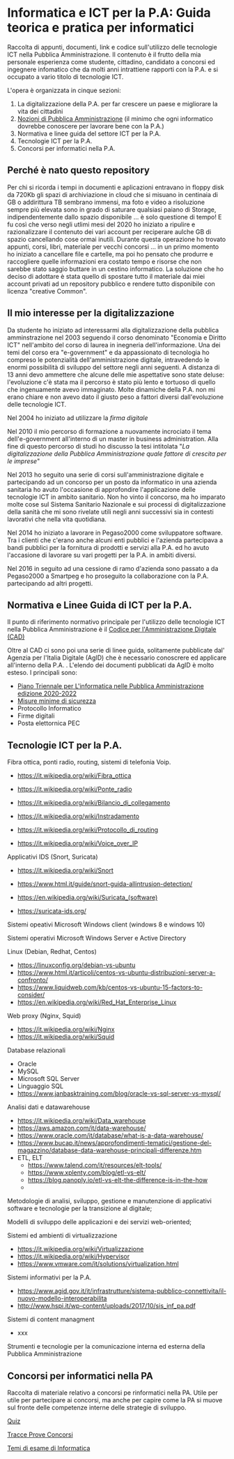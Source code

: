 # Informatica e ICT per la P.A: Guida teorica e pratica per informatici
Raccolta di appunti, documenti, link e codice sull'utilizzo delle tecnologie ICT nella Pubblica Amministrazione. Il contenuto è il frutto della mia personale esperienza come studente, cittadino, candidato a concorsi ed ingegnere infomatico che da molti anni intrattiene rapporti con la P.A. e si occupato a vario titolo di tecnologie ICT.

L'opera è organizzata in cinque sezioni: 

1. La digitalizzazione della P.A. per far crescere un paese e migliorare la vita dei cittadini
2. [Nozioni di Pubblica Amministrazione]([nozioni_di_pa.md)  (il minimo che ogni informatico dovrebbe conoscere per lavorare bene con la P.A.)
3. Normativa e linee guida del settore ICT per la P.A.
4. Tecnologie ICT per la P.A.
5. Concorsi per informatici nella P.A.



## Perché è nato questo repository

Per chi si ricorda i tempi in documenti e aplicazioni entravano in floppy disk da 720Kb gli spazi di archiviazione in cloud che si misuano in centinaia di GB o addirittura TB sembrano immensi, ma foto e video a risoluzione sempre più elevata sono in grado di saturare qualsiasi paiano di Storage, indipendentemente dallo spazio disponibile ... è solo questione di tempo!  E fu così che verso negli utlimi mesi del 2020 ho iniziato a ripulire e razionalizzare il contenuto dei vari account per reciperare aulche GB di spazio cancellando cose ormai inutili. Durante questa operazione ho trovato appunti, corsi, libri, materiale per vecchi concorsi ... in un primo momento ho iniziato a cancellare file e cartelle, ma poi ho pensato che produrre e raccogliere quelle informazioni era costato tempo e risorse che non sarebbe stato saggio buttare in un cestino informatico. La soluzione che ho deciso di adottare è stata quello di spostare tutto il materiale dai miei account privati ad un repository pubblico e rendere tutto disponibile con licenza "creative Common". 

## Il mio interesse per la digitalizzazione 

Da studente ho iniziato ad interessarmi alla digitalizzazione della pubblica amminstrazione nel 2003 seguendo il corso denominato "Economia e Diritto ICT" nell'ambito del corso di laurea in inegneria dell'informazione. Una dei temi del corso era "e-government" e da appassionato di tecnologia ho compreso le potenzialità dell'amministrazione digitale, intravedendo le enormi possibilità di sviluppo del settore negli anni seguenti. A distanza di 13 anni devo ammettere che alcune delle mie aspettative sono state deluse: l'evoluzione c'è stata ma il percorso è stato più lento e tortuoso di quello che ingenuamente avevo immaginato. Molte dinamiche della P.A. non mi erano chiare e non avevo dato il giusto peso a fattori diversi dall'evoluzione delle tecnologie ICT.

Nel 2004 ho iniziato ad utilizzare la *firma digitale*

Nel 2010 il mio percorso di formazione a nuovamente incrociato il tema dell'e-government all'interno di un master in business administration. Alla fine di questo percorso di studi ho discusso la tesi intitolata "*La digitalizzazione della Pubblica Amministrazione quale fattore di crescita per le imprese*"

Nel 2013 ho seguito una serie di corsi sull'amministrazione digitale e partecipando ad un concorso per un posto da informatico in una azienda sanitaria ho avuto l'occasione di approfondire l'applicazione delle tecnologie ICT in ambito sanitario. Non ho vinto il concorso, ma ho imparato molte cose sul Sistema Sanitario  Nazionale e sui processi di digitalizzazione della sanità che mi sono rivelate utili  negli anni successivi sia in contesti lavorativi che nella vita quotidiana.

Nel 2014 ho iniziato a lavorare in Pegaso2000 come sviluppatore software. Tra i clienti che c'erano anche alcuni enti pubblici e l'azienda partecipava a bandi pubblici per la fornitura di prodotti e servizi alla P.A. ed ho avuto l'accasione di lavorare su vari progetti per la P.A. in ambiti diversi.

Nel 2016 in seguito ad una cessione di ramo d'azienda sono passato a da Pegaso2000 a Smartpeg e ho proseguito la collaborazione con la P.A. partecipando ad altri progetti.

## Normativa e Linee Guida di ICT per la P.A.

Il punto di riferimento normativo principale per l'utilizzo delle tecnologie ICT nella Pubblica Amministrazione è il [Codice per l'Amministrazione Digitale (CAD)](codice_amministrazione_digitale/codice_amministrazione_digitale.md)

Oltre al CAD ci sono poi una serie di linee guida, solitamente pubblicate dal' Agenzia per l'Italia Digitale (AgID) che è necessario conoscrere ed applicare all'interno della P.A. . L'elendo dei documenti pubblicati da AgID è molto esteso. I principali sono:

- [Piano Triennale per L'informatica nelle Pubblica Amministrazione edizione 2020-2022](PianoTriennalePA/piano_triennale_agid_2020.md)
- [Misure minime di sicurezza](https://github.com/emanbuc/Appunti_Qualita_e_Sicurezza_Informatica/blob/main/misure_minime_sicurezza_agid_2017.md)
- Protocollo Informatico
- Firme digitali
- Posta elettornica PEC

## Tecnologie ICT per la P.A.

Fibra ottica, ponti radio, routing, sistemi di telefonia Voip. 

- https://it.wikipedia.org/wiki/Fibra_ottica 
- https://it.wikipedia.org/wiki/Ponte_radio 
- https://it.wikipedia.org/wiki/Bilancio_di_collegamento 
- https://it.wikipedia.org/wiki/Instradamento 

- https://it.wikipedia.org/wiki/Protocollo_di_routing 
- https://it.wikipedia.org/wiki/Voice_over_IP 

Applicativi IDS (Snort, Suricata) 

- https://it.wikipedia.org/wiki/Snort 
- https://www.html.it/guide/snort-guida-allintrusion-detection/  

- https://en.wikipedia.org/wiki/Suricata_(software) 
- https://suricata-ids.org/ 

Sistemi opeativi Microsoft Windows client (windows 8 e windows 10)

Sistemi operativi Microsoft Windows Server e Active Directory

Linux (Debian, Redhat, Centos)

- https://linuxconfig.org/debian-vs-ubuntu 
- https://www.html.it/articoli/centos-vs-ubuntu-distribuzioni-server-a-confronto/ 
- https://www.liquidweb.com/kb/centos-vs-ubuntu-15-factors-to-consider/ 
- https://en.wikipedia.org/wiki/Red_Hat_Enterprise_Linux 

Web proxy (Nginx, Squid)

- https://it.wikipedia.org/wiki/Nginx 
- https://it.wikipedia.org/wiki/Squid 

Database relazionali

- Oracle
- MySQL
- Microsoft SQL Server
- Linguaggio SQL
- https://www.janbasktraining.com/blog/oracle-vs-sql-server-vs-mysql/  

Analisi dati e datawarehouse

- https://it.wikipedia.org/wiki/Data_warehouse 
- https://aws.amazon.com/it/data-warehouse/ 
- https://www.oracle.com/it/database/what-is-a-data-warehouse/ 
- https://www.bucap.it/news/approfondimenti-tematici/gestione-del-magazzino/database-data-warehouse-principali-differenze.htm 
- ETL, ELT
  - https://www.talend.com/it/resources/elt-tools/
  - https://www.xplenty.com/blog/etl-vs-elt/
  - https://blog.panoply.io/etl-vs-elt-the-difference-is-in-the-how
  - 

Metodologie di analisi, sviluppo, gestione e manutenzione di applicativi software e tecnologie per la transizione al digitale; 

Modelli di sviluppo delle  applicazioni e dei servizi web-oriented; 

Sistemi ed ambienti di virtualizzazione

- https://it.wikipedia.org/wiki/Virtualizzazione 
- https://it.wikipedia.org/wiki/Hypervisor 
- https://www.vmware.com/it/solutions/virtualization.html 

Sistemi informativi per la P.A.

- https://www.agid.gov.it/it/infrastrutture/sistema-pubblico-connettivita/il-nuovo-modello-interoperabilita 
- http://www.hspi.it/wp-content/uploads/2017/10/sis_inf_pa.pdf 

Sistemi di content managment

- xxx

Strumenti e tecnologie per la comunicazione interna ed esterna della Pubblica Amministrazione

## Concorsi per informatici nella PA 

Raccolta di materiale relativo a concorsi pe rinformatici nella PA. Utile per utile per partecipare ai concorsi, ma anche per capire come la PA si muove sul fronte delle competenze interne delle strategie di sviluppo.

[Quiz](Quiz_Concorsi)

[Tracce Prove Concorsi](Tracce_Prove_Concorsi)

[Temi di esame di Informatica](Temi_Esame_Informatica)



